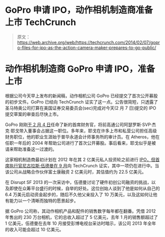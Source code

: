 # GoPro 申请 IPO，动作相机制造商准备上市 TechCrunch

> 原文：<https://web.archive.org/web/https://techcrunch.com/2014/02/07/gopro-files-for-ipo-as-the-action-camera-maker-prepares-to-go-public/>

# 动作相机制造商 GoPro 申请 IPO，准备上市

根据公司今天早上发布的新闻稿，动作相机公司 GoPro 已经提交了首次公开募股的初步文件。GoPro 已经向 TechCrunch 证实了这一点。公告很简短，只透露了圣马特奥公司打算在美国证券交易委员会(sec)完成对今天(2 月 7 日)提交的 IPO 提交草案的审查后尽快上市。

GoPro 刚刚[于 2 月 4 日](https://web.archive.org/web/20230129061503/http://gopro.com/news/gopro-appoints-jack-lazar-as-chief-financial-officer)任命了新的首席财务官，将前高通公司阿瑟罗斯·SVP·杰克·耶戈带入董事会占据这一职位。多年来，耶戈在许多上市和私营公司担任高级财务职位，他的职业生涯始于普华永道会计师事务所的审计员。在 Atheros，他在任职一年后的 2004 年帮助公司进行了首次公开募股。事后看来，耶戈似乎是被请来帮助准备这一过渡的。

这家相机制造商最初计划在 2012 年在其 2 亿美元私人投资轮之前进行 [IPO，但](https://web.archive.org/web/20230129061503/http://petapixel.com/2012/08/07/gopro-reportedly-planning-to-go-public-with-a-300m-ipo/)[首席执行官尼古拉斯·伍德曼在 9 月](https://web.archive.org/web/20230129061503/https://techcrunch.com/2013/09/11/in-an-age-of-crowdfunding-gopro-ceo-nicholas-woodman-says-bootstrapping-is-a-really-powerful-thing/)向 TechCrunch 证实，其中一项仍在进行中。当该公司从战略合作伙伴富士康融资 2 亿美元时，其估值约为 22.5 亿美元。

在 Disrupt SF 2013 的一次采访中，伍德曼讨论了硬件初创公司融资的挑战，以及即使在众筹平台盛行的时候，自举的好处。这位创始人谈到了他是如何从自己的 6.4 万美元启动资金起步的，随后不久他父亲投入了 10 万美元，以及这如何让他有能力以一个清晰而独特的愿景起步。

据 GoPro 公司称，其动作相机产品和配件的销售数字每年都在翻番。凭借 2012 年售出的 230 万台相机，它的总收入超过了 5 亿美元，去年 1 月的销售额超过了 1 亿美元，伍德曼在去年 10 月接受彭博电视台采访时暗示，该公司 2013 年全年的收入可能会超过 10 亿美元。